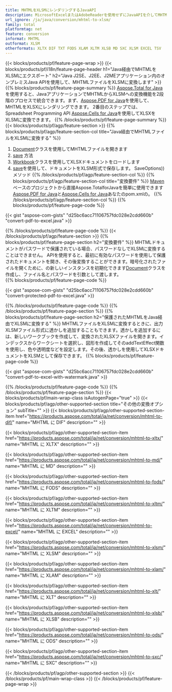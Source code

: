 ```yaml
---
title: MHTMLをXLSMにレンダリングするJavaAPI
description: MicrosoftExcelまたはAdobeReaderを使用せずにJavaAPIを介してMHTMLをXLSMにエクスポートする
url_ignore: /ja/java/conversion/mhtml-to-xlsm/
family: total
platformtag: net
feature: conversion
informat: MHTML
outformat: XLSM
otherformats: XLTX DIF TXT FODS XLAM XLTM XLSB MD SXC XLSM EXCEL TSV
---
```

{{< blocks/products/pf/feature-page-wrap >}}
{{< blocks/products/pf/i18n/feature-page-header h1="Java経由でMHTMLをXLSMにエクスポート" h2="Java J2SE、J2EE、J2MEアプリケーション内のオンプレミスJava APIを使用して、MHTMLファイルをXLSMに変換します" >}}
{{% blocks/products/pf/feature-page-summary %}}
[Aspose.Total for Java](https://products.aspose.com/total/java/)を使用すると、JavaアプリケーションでMHTMLからXLSMへの変換機能を2段階のプロセスで統合できます。まず、[Aspose.PDF for Java](https://products.aspose.com/pdf/java/)を使用して、MHTMLをXLSXにレンダリングできます。 2番目のステップでは、Spreadsheet Programming API [Aspose.Cells for Java](https://products.aspose.com/cells/java/)を使用してXLSXをXLSMに変換できます。
{{% /blocks/products/pf/feature-page-summary  %}}
{{< blocks/products/pf/agp/feature-section >}}
{{% blocks/products/pf/agp/feature-section-col title="Java経由でMHTMLファイルをXLSMに変換する" %}}
1. [Document](https://apireference.aspose.com/pdf/java/com.aspose.pdf/Document)クラスを使用してMHTMLファイルを開きます
2. [save](https://apireference.aspose.com/pdf/java/com.aspose.pdf/Document#save-java.lang.String-com.aspose.pdf.SaveOptions-を使用してMHTMLをXLSXに変換します) 方法
3. [Workbook](https://apireference.aspose.com/cells/java/com.aspose.cells/Workbook)クラスを使用してXLSXドキュメントをロードします
4. [save](https://apireference.aspose.com/cells/java/com.aspose.cells/workbook#save(java.lang.String,%20com.aspose.cells))を使用して、ドキュメントをXLSM形式で保存します。 SaveOptions))メソッド
{{% /blocks/products/pf/agp/feature-section-col %}}
{{% blocks/products/pf/agp/feature-section-col title="変換要件" %}}
[Maven](https://repository.aspose.com/webapp/#/artifacts/browse/tree/General/repo/com/aspose/aspose-total)ベースのプロジェクトから直接Aspose.TotalforJavaを簡単に使用できます[Aspose.PDF for Java](https://docs.aspose.com/pdf/java/installation/)と[Aspose.Cells for Java](https://docs.aspose.com/cells/java/installation/)あなたのpom.xmlの。
{{% /blocks/products/pf/agp/feature-section-col %}}
{{% blocks/products/pf/feature-page-code %}}

{{< gist "aspose-com-gists" "d25bc6acc71106757fdc028e2cdd660b" "convert-pdf-to-excel.java" >}}


{{% /blocks/products/pf/feature-page-code %}}
{{< /blocks/products/pf/agp/feature-section >}}
{{% blocks/products/pf/feature-page-section  h2="変換要件" %}}
MHTMLドキュメントがパスワードで保護されている場合、パスワードなしでXLSMに変換することはできません。 APIを使用すると、最初に有効なパスワードを使用して保護されたドキュメントを開き、その後変換することができます。暗号化されたファイルを開くために、の新しいインスタンスを初期化できます[Document](https://apireference.aspose.com/pdf/java/com.aspose.pdf/Document#Document-java.lang.String-java.lang.String-)クラスを作成し、ファイル名とパスワードを引数として渡します。  
{{% blocks/products/pf/feature-page-code %}}

{{< gist "aspose-com-gists" "d25bc6acc71106757fdc028e2cdd660b" "convert-protected-pdf-to-excel.java" >}}

{{% /blocks/products/pf/feature-page-code  %}}
{{% /blocks/products/pf/feature-page-section %}}
{{% blocks/products/pf/feature-page-section  h2="保護されたMHTMLをJava経由でXLSMに変換する" %}}
MHTMLファイルをXLSMに変換するときに、出力XLSMファイル形式に透かしを追加することもできます。透かしを追加するには、新しいワークブックを作成して、変換されたXLSXファイルを開きます。インデックスからワークシートを選択し、図形を作成してそのaddTextEffect関数を使用し、色や透明度などを設定します。その後、透かしを使用してXLSXドキュメントをXLSMとして保存できます。 
{{% blocks/products/pf/feature-page-code %}}

{{< gist "aspose-com-gists" "d25bc6acc71106757fdc028e2cdd660b" "convert-pdf-to-excel-with-watermark.java" >}}

{{% /blocks/products/pf/feature-page-code  %}}
{{% /blocks/products/pf/feature-page-section %}}
{{< blocks/products/pf/main-wrap-class isAutogenPage="true" >}}
{{< blocks/products/pf/agp/other-supported-section title="その他の変換オプション" subTitle="" >}}
{{< blocks/products/pf/agp/other-supported-section-item href="https://products.aspose.com/total/ja/net/conversion/mhtml-to-dif/" name="MHTML に DIF" description="" >}}

{{< blocks/products/pf/agp/other-supported-section-item href="https://products.aspose.com/total/ja/net/conversion/mhtml-to-xltx/" name="MHTML に XLTX" description="" >}}

{{< blocks/products/pf/agp/other-supported-section-item href="https://products.aspose.com/total/ja/net/conversion/mhtml-to-md/" name="MHTML に MD" description="" >}}

{{< blocks/products/pf/agp/other-supported-section-item href="https://products.aspose.com/total/ja/net/conversion/mhtml-to-fods/" name="MHTML に FODS" description="" >}}

{{< blocks/products/pf/agp/other-supported-section-item href="https://products.aspose.com/total/ja/net/conversion/mhtml-to-xltm/" name="MHTML に XLTM" description="" >}}

{{< blocks/products/pf/agp/other-supported-section-item href="https://products.aspose.com/total/ja/net/conversion/mhtml-to-excel/" name="MHTML に EXCEL" description="" >}}

{{< blocks/products/pf/agp/other-supported-section-item href="https://products.aspose.com/total/ja/net/conversion/mhtml-to-xlsm/" name="MHTML に XLSM" description="" >}}

{{< blocks/products/pf/agp/other-supported-section-item href="https://products.aspose.com/total/ja/net/conversion/mhtml-to-xlam/" name="MHTML に XLAM" description="" >}}

{{< blocks/products/pf/agp/other-supported-section-item href="https://products.aspose.com/total/ja/net/conversion/mhtml-to-xlt/" name="MHTML に XLT" description="" >}}

{{< blocks/products/pf/agp/other-supported-section-item href="https://products.aspose.com/total/ja/net/conversion/mhtml-to-xlsb/" name="MHTML に XLSB" description="" >}}

{{< blocks/products/pf/agp/other-supported-section-item href="https://products.aspose.com/total/ja/net/conversion/mhtml-to-ods/" name="MHTML に ODS" description="" >}}

{{< blocks/products/pf/agp/other-supported-section-item href="https://products.aspose.com/total/ja/net/conversion/mhtml-to-sxc/" name="MHTML に SXC" description="" >}}


{{< /blocks/products/pf/agp/other-supported-section >}}
{{< /blocks/products/pf/main-wrap-class >}}
{{< /blocks/products/pf/feature-page-wrap >}}
